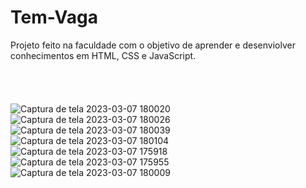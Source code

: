 # Tem-Vaga
Projeto feito na faculdade com o objetivo de aprender e desenviolver conhecimentos em HTML, CSS e JavaScript.
<br/>
<br/>
<br/>
<br/>
<br/>
![Captura de tela 2023-03-07 180020](https://user-images.githubusercontent.com/102183014/223552176-644d4617-76a7-4d0a-97f2-e30b30a63d28.png)
<br/>
![Captura de tela 2023-03-07 180026](https://user-images.githubusercontent.com/102183014/223552181-765342ff-535b-494b-b023-e1ab723da5af.png)
<br/>
![Captura de tela 2023-03-07 180039](https://user-images.githubusercontent.com/102183014/223552187-0ee86f57-faf6-4319-ae4f-7d3006cbca53.png)
<br/>
![Captura de tela 2023-03-07 180104](https://user-images.githubusercontent.com/102183014/223552190-e41d15b9-f5c0-4dc9-8fd4-1ab0e9f2f510.png)
<br/>
![Captura de tela 2023-03-07 175918](https://user-images.githubusercontent.com/102183014/223552193-706845eb-2e07-444c-9d15-98b8adca3946.png)
<br/>
![Captura de tela 2023-03-07 175955](https://user-images.githubusercontent.com/102183014/223552194-1bb8a3b0-03d4-4fc6-bde4-aa25cc78d7da.png)
<br/>
![Captura de tela 2023-03-07 180009](https://user-images.githubusercontent.com/102183014/223552196-5652dc45-06c6-400f-a0a1-492292aa41fb.png)
